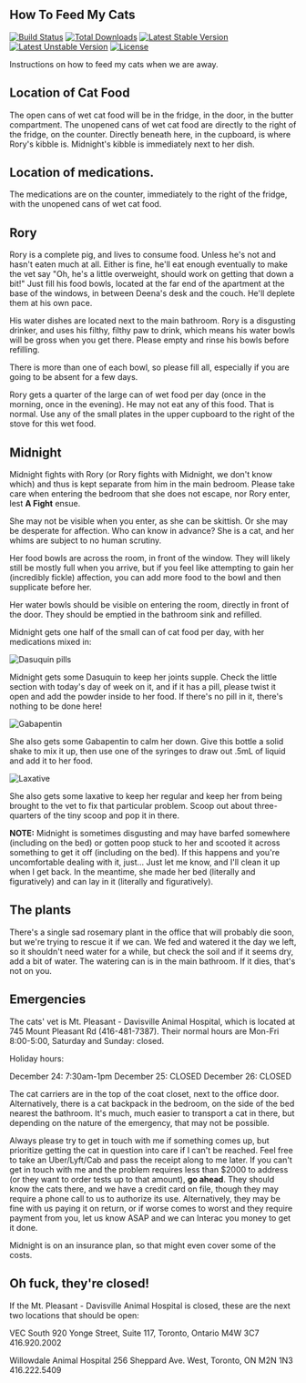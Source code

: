 ## How To Feed My Cats

[![Build Status](https://travis-ci.org/laravel/framework.svg)](https://travis-ci.org/laravel/framework)
[![Total Downloads](https://poser.pugx.org/laravel/framework/downloads.svg)](https://packagist.org/packages/laravel/framework)
[![Latest Stable Version](https://poser.pugx.org/laravel/framework/v/stable.svg)](https://packagist.org/packages/laravel/framework)
[![Latest Unstable Version](https://poser.pugx.org/laravel/framework/v/unstable.svg)](https://packagist.org/packages/laravel/framework)
[![License](https://poser.pugx.org/laravel/framework/license.svg)](https://packagist.org/packages/laravel/framework)

Instructions on how to feed my cats when we are away.

## Location of Cat Food

The open cans of wet cat food will be in the fridge, in the door, in the butter
compartment. The unopened cans of wet cat food are directly to the right of the
fridge, on the counter. Directly beneath here, in the cupboard, is where Rory's
kibble is. Midnight's kibble is immediately next to her dish.

## Location of medications.

The medications are on the counter, immediately to the right of the fridge, with
the unopened cans of wet cat food.

## Rory

Rory is a complete pig, and lives to consume food. Unless he's not and hasn't
eaten much at all. Either is fine, he'll eat enough eventually to make the vet
say "Oh, he's a little overweight, should work on getting that down a bit!" Just
fill his food bowls, located at the far end of the apartment at the base of the
windows, in between Deena's desk and the couch. He'll deplete them at his own
pace.

His water dishes are located next to the main bathroom. Rory is a disgusting
drinker, and uses his filthy, filthy paw to drink, which means his water bowls
will be gross when you get there. Please empty and rinse his bowls before
refilling.

There is more than one of each bowl, so please fill all, especially if you are
going to be absent for a few days.

Rory gets a quarter of the large can of wet food per day (once in the morning,
once in the evening). He may not eat any of this food. That is normal. Use any
of the small plates in the upper cupboard to the right of the stove for this wet
food.

## Midnight

Midnight fights with Rory (or Rory fights with Midnight, we don't know which)
and thus is kept separate from him in the main bedroom. Please take care when
entering the bedroom that she does not escape, nor Rory enter, lest **A Fight**
ensue.

She may not be visible when you enter, as she can be skittish. Or she may be
desperate for affection. Who can know in advance? She is a cat, and her whims
are subject to no human scrutiny.

Her food bowls are across the room, in front of the window. They will likely
still be mostly full when you arrive, but if you feel like attempting to gain
her (incredibly fickle) affection, you can add more food to the bowl and then
supplicate before her.

Her water bowls should be visible on entering the room, directly in front of the
door. They should be emptied in the bathroom sink and refilled.

Midnight gets one half of the small can of cat food per day, with her
medications mixed in:

![Dasuquin pills](images/pills.jpg)

Midnight gets some Dasuquin to keep her joints supple. Check the little section
with today's day of week on it, and if it has a pill, please twist it open and
add the powder inside to her food. If there's no pill in it, there's nothing to
be done here!

![Gabapentin](images/gabapentin.jpg)

She also gets some Gabapentin to calm her down. Give this bottle a solid shake
to mix it up, then use one of the syringes to draw out .5mL of liquid and add it
to her food.

![Laxative](images/lax.jpg)

She also gets some laxative to keep her regular and keep her from being brought
to the vet to fix that particular problem. Scoop out about three-quarters of the
tiny scoop and pop it in there.

**NOTE:** Midnight is sometimes disgusting and may have barfed somewhere
(including on the bed) or gotten poop stuck to her and scooted it across
something to get it off (including on the bed). If this happens and you're
uncomfortable dealing with it, just... Just let me know, and I'll clean it up
when I get back. In the meantime, she made her bed (literally and figuratively)
and can lay in it (literally and figuratively).

## The plants

There's a single sad rosemary plant in the office that will probably die soon,
but we're trying to rescue it if we can. We fed and watered it the day we left,
so it shouldn't need water for a while, but check the soil and if it seems dry,
add a bit of water. The watering can is in the main bathroom. If it dies, that's
not on you.

## Emergencies

The cats' vet is Mt. Pleasant - Davisville Animal Hospital, which is located at
745 Mount Pleasant Rd (416-481-7387). Their normal hours are Mon-Fri 8:00-5:00,
Saturday and Sunday: closed.

Holiday hours:

December 24: 7:30am-1pm December 25: CLOSED December 26: CLOSED

The cat carriers are in the top of the coat closet, next to the office door.
Alternatively, there is a cat backpack in the bedroom, on the side of the bed
nearest the bathroom. It's much, much easier to transport a cat in there, but
depending on the nature of the emergency, that may not be possible.

Always please try to get in touch with me if something comes up, but prioritize
getting the cat in question into care if I can't be reached. Feel free to take
an Uber/Lyft/Cab and pass the receipt along to me later. If you can't get in
touch with me and the problem requires less than $2000 to address (or they want
to order tests up to that amount), **go ahead**. They should know the cats
there, and we have a credit card on file, though they may require a phone call
to us to authorize its use. Alternatively, they may be fine with us paying it on
return, or if worse comes to worst and they require payment from you, let us
know ASAP and we can Interac you money to get it done.

Midnight is on an insurance plan, so that might even cover some of the costs.

## Oh fuck, they're closed!

If the Mt. Pleasant - Davisville Animal Hospital is closed, these are the next
two locations that should be open:

VEC South 920 Yonge Street, Suite 117, Toronto, Ontario M4W 3C7 416.920.2002

Willowdale Animal Hospital 256 Sheppard Ave. West, Toronto, ON M2N 1N3
416.222.5409
